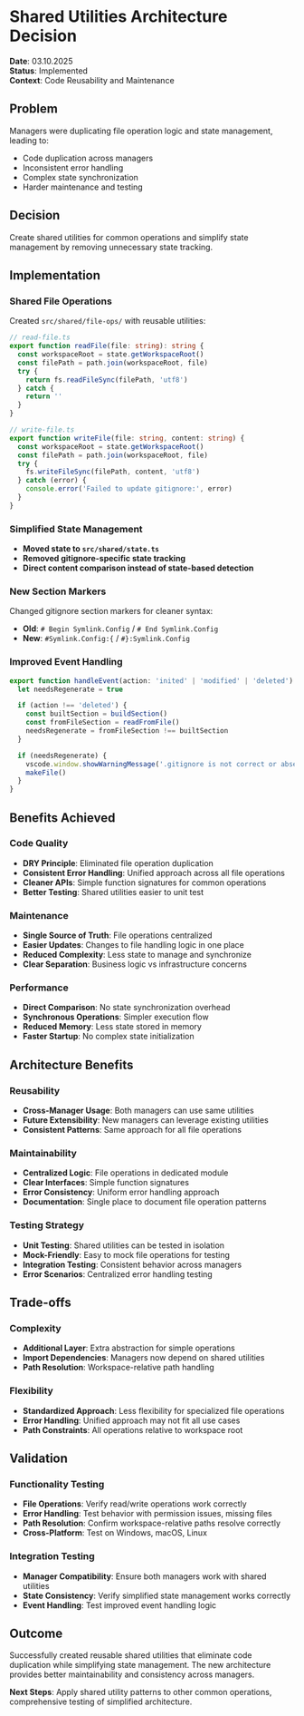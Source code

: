 # Shared Utilities Architecture Decision

**Date**: 03.10.2025  
**Status**: Implemented  
**Context**: Code Reusability and Maintenance

## Problem

Managers were duplicating file operation logic and state management, leading to:

- Code duplication across managers
- Inconsistent error handling
- Complex state synchronization
- Harder maintenance and testing

## Decision

Create shared utilities for common operations and simplify state management by removing unnecessary state tracking.

## Implementation

### Shared File Operations

Created `src/shared/file-ops/` with reusable utilities:

```typescript
// read-file.ts
export function readFile(file: string): string {
  const workspaceRoot = state.getWorkspaceRoot()
  const filePath = path.join(workspaceRoot, file)
  try {
    return fs.readFileSync(filePath, 'utf8')
  } catch {
    return ''
  }
}

// write-file.ts
export function writeFile(file: string, content: string) {
  const workspaceRoot = state.getWorkspaceRoot()
  const filePath = path.join(workspaceRoot, file)
  try {
    fs.writeFileSync(filePath, content, 'utf8')
  } catch (error) {
    console.error('Failed to update gitignore:', error)
  }
}
```

### Simplified State Management

- **Moved state to `src/shared/state.ts`**
- **Removed gitignore-specific state tracking**
- **Direct content comparison instead of state-based detection**

### New Section Markers

Changed gitignore section markers for cleaner syntax:

- **Old**: `# Begin Symlink.Config` / `# End Symlink.Config`
- **New**: `#Symlink.Config:{` / `#}:Symlink.Config`

### Improved Event Handling

```typescript
export function handleEvent(action: 'inited' | 'modified' | 'deleted') {
  let needsRegenerate = true

  if (action !== 'deleted') {
    const builtSection = buildSection()
    const fromFileSection = readFromFile()
    needsRegenerate = fromFileSection !== builtSection
  }

  if (needsRegenerate) {
    vscode.window.showWarningMessage('.gitignore is not correct or absent. Generating ...', 'OK')
    makeFile()
  }
}
```

## Benefits Achieved

### Code Quality

- **DRY Principle**: Eliminated file operation duplication
- **Consistent Error Handling**: Unified approach across all file operations
- **Cleaner APIs**: Simple function signatures for common operations
- **Better Testing**: Shared utilities easier to unit test

### Maintenance

- **Single Source of Truth**: File operations centralized
- **Easier Updates**: Changes to file handling logic in one place
- **Reduced Complexity**: Less state to manage and synchronize
- **Clear Separation**: Business logic vs infrastructure concerns

### Performance

- **Direct Comparison**: No state synchronization overhead
- **Synchronous Operations**: Simpler execution flow
- **Reduced Memory**: Less state stored in memory
- **Faster Startup**: No complex state initialization

## Architecture Benefits

### Reusability

- **Cross-Manager Usage**: Both managers can use same utilities
- **Future Extensibility**: New managers can leverage existing utilities
- **Consistent Patterns**: Same approach for all file operations

### Maintainability

- **Centralized Logic**: File operations in dedicated module
- **Clear Interfaces**: Simple function signatures
- **Error Consistency**: Uniform error handling approach
- **Documentation**: Single place to document file operation patterns

### Testing Strategy

- **Unit Testing**: Shared utilities can be tested in isolation
- **Mock-Friendly**: Easy to mock file operations for testing
- **Integration Testing**: Consistent behavior across managers
- **Error Scenarios**: Centralized error handling testing

## Trade-offs

### Complexity

- **Additional Layer**: Extra abstraction for simple operations
- **Import Dependencies**: Managers now depend on shared utilities
- **Path Resolution**: Workspace-relative path handling

### Flexibility

- **Standardized Approach**: Less flexibility for specialized file operations
- **Error Handling**: Unified approach may not fit all use cases
- **Path Constraints**: All operations relative to workspace root

## Validation

### Functionality Testing

- **File Operations**: Verify read/write operations work correctly
- **Error Handling**: Test behavior with permission issues, missing files
- **Path Resolution**: Confirm workspace-relative paths resolve correctly
- **Cross-Platform**: Test on Windows, macOS, Linux

### Integration Testing

- **Manager Compatibility**: Ensure both managers work with shared utilities
- **State Consistency**: Verify simplified state management works correctly
- **Event Handling**: Test improved event handling logic

## Outcome

Successfully created reusable shared utilities that eliminate code duplication while simplifying state management. The new architecture provides better maintainability and consistency across managers.

**Next Steps**: Apply shared utility patterns to other common operations, comprehensive testing of simplified architecture.
